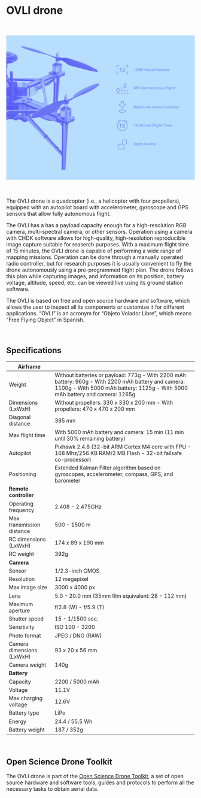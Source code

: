 # OVLI drone

&nbsp;

![OVLI Features](img/ovli_features.png)

&nbsp;

The OVLI drone is a quadcopter (i.e., a helicopter with four propellers), equipped with an autopilot board with accelerometer, gyroscope and GPS sensors that allow fully autonomous flight.

The OVLI has a has a payload capacity enough for a high-resolution RGB camera, multi-spectral camera, or other sensors. Operation using a camera with CHDK software allows for high-quality, high-resolution reproducible image capture suitable for reaserch purposes. With a maximum flight time of 15 minutes, the OVLI drone is capable of performing a wide range of mapping missions. Operation can be done through a manually operated radio controller, but for research purposes it is usually convenient to fly the drone autonomously using a pre-programmed flight plan. The drone follows this plan while capturing images, and information on its position, battery voltage, altitude, speed, etc. can be viewed live using its ground station software.

The OVLI is based on free and open source hardware and software, which allows the user to inspect all its components or customize it for different applications. “OVLI” is an acronym for “Objeto Volador Libre”, which means “Free Flying Object” in Spanish.

&nbsp;

## Specifications

**Airframe** |  |
--- | --- |
Weight | Without batteries or payload: 773g  - With 2200 mAh battery: 960g - With 2200 mAh battery and camera: 1100g - With 5000 mAh battery: 1125g - With 5000 mAh battery and camera: 1265g 
Dimensions (LxWxH) | Without propellers: 330 x 330 x 200 mm - With propellers: 470 x 470 x 200 mm
Diagonal distance | 395 mm
Max flight time | With 5000 mAh battery and camera: 15 min (11 min until 30% remaining battery)
Autopilot | Pixhawk 2.4.8 (32-bit ARM Cortex M4 core with FPU - 168 Mhz/256 KB RAM/2 MB Flash - 32-bit failsafe co-processor)
Positioning | Extended Kalman Filter algorithm based on gyroscopes, accelerometer, compass, GPS, and barometer
**Remote controller** | 
Operating frequency | 2.408 - 2.475GHz
Max transmission distance | 500 - 1500 m
RC dimensions (LxWxH) | 174 x 89 x 190 mm
RC weight | 392g
**Camera** | 
Sensor | 1/2.3-inch CMOS
Resolution | 12 megapixel
Max image size | 3000 x 4000 px
Lens | 5.0 - 20.0 mm (35mm film equivalent: 28 - 112 mm)
Maximum aperture | f/2.8 (W) - f/5.9 (T)
Shutter speed | 15 - 1/1500 sec.
Sensitivity | ISO 100 - 3200
Photo format | JPEG / DNG (RAW)
Camera dimensions (LxWxH) | 93 x 20 x 56 mm
Camera weight | 140g
**Battery** | 
Capacity | 2200 / 5000 mAh
Voltage | 11.1V
Max charging voltage | 12.6V
Battery type | LiPo
Energy | 24.4 / 55.5 Wh
Battery weight | 187 / 352g

&nbsp;

## Open Science Drone Toolkit

The OVLI drone is part of the [Open Science Drone Toolkit](toolkit), a set of open source hardware and software tools, guides and protocols to perform all the necessary tasks to obtain aerial data.

&nbsp;
